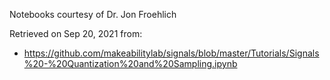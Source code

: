 Notebooks courtesy of Dr. Jon Froehlich 

Retrieved on Sep 20, 2021 from:

- https://github.com/makeabilitylab/signals/blob/master/Tutorials/Signals%20-%20Quantization%20and%20Sampling.ipynb
